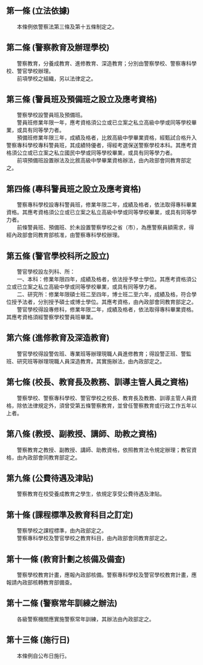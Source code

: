 第一條 (立法依據)
-----------------
　　本條例依警察法第三條及第十五條制定之。  


第二條 (警察教育及辦理學校)
---------------------------
　　警察教育，分養成教育、進修教育、深造教育；分別由警察學校、警察專科學校、警官學校辦理。  
　　前項學校之組織，另以法律定之。  


第三條 (警員班及預備班之設立及應考資格)
---------------------------------------
　　警察學校設警員班及預備班。  
　　警員班修業年限一年，應考資格須公立或已立案之私立高級中學或同等學校畢業，或具有同等學力者。  
　　預備班修業年限三年，成績及格者，比敘高級中學畢業資格，經甄試合格升入警察專科學校專科警員班，其成績特優者，得經考選保送警察學校本科。其應考資格須公立或已立案之私立國民中學或同等學校畢業，或具有同等學力者。  
　　前項預備班設置辦法及比敘高級中學畢業資格辦法，由內政部會同教育部定之。  


第四條 (專科警員班之設立及應考資格)
-----------------------------------
　　警察專科學校設專科警員班，修業年限二年，成績及格者，依法取得專科畢業資格。其應考資格須公立或已立案之私立高級中學或同等學校畢業，或具有同等學力者。  
　　前條警員班、預備班、於未設置警察學校之省（市），為應警察員額需求，得經內政部會同教育部核准，由警察專科學校辦理。  


第五條 (警官學校科所之設立)
---------------------------
　　警官學校設左列科、所：  
　　一、本科：修業年限四年，成績及格者，依法授予學士學位。其應考資格須公立或已立案之私立高級中學或同等學校畢業，或具有同等學力者。  
　　二、研究所：修業年限碩士班二至四年，博士班二至六年，成績及格，符合學位授予法者，分別授予碩士或博士學位。其應考資格，由內政部會同教育部定之。  
　　警官學校得設專修科，修業年限二年，成績及格者，依法取得專科畢業資格。其應考資格須經警察學校警員班畢業。  


第六條 (進修教育及深造教育)
---------------------------
　　警官學校得設警佐班、專業班等辦理現職人員進修教育；得設警正班、警監班、研究班等辦理現職人員深造教育。其實施辦法，由內政部定之。  


第七條 (校長、教育長及教務、訓導主管人員之資格)
-----------------------------------------------
　　警察學校、警察專科學校、警官學校之校長、教育長及教務、訓導主管人員資格，除依法律規定外，須曾受第五條警察教育，並曾任警察教育或行政工作五年以上者。  


第八條 (教授、副教授、講師、助教之資格)
---------------------------------------
　　警察教育之教授、副教授、講師、助教資格，依照教育法令規定辦理；教官資格，由內政部會同教育部定之。  


第九條 (公費待遇及津貼)
-----------------------
　　警察教育在校受養成教育之學生，依規定享受公費待遇及津貼。  


第十條 (課程標準及教育科目之訂定)
---------------------------------
　　警察學校之課程標準，由內政部定之。  
　　警察專科學校及警官學校之教育科目，由內政部會同教育部定之。  


第十一條 (教育計劃之核備及備查)
-------------------------------
　　警察學校教育計畫，應報內政部核備。警察專科學校及警官學校教育計畫，應報請內政部核轉教育部備查。  


第十二條 (警察常年訓練之辦法)
-----------------------------
　　各級警察機關應實施警察常年訓練，其辦法由內政部定之。  


第十三條 (施行日)
-----------------
　　本條例自公布日施行。